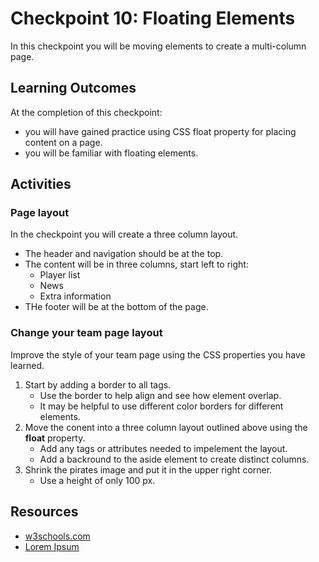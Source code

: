 # Checkpoint 10: Floating Elements

In this checkpoint you will be moving elements to create a multi-column page.

## Learning Outcomes

At the completion of this checkpoint:

* you will have gained practice using CSS float property for placing content on a page.
* you will be familiar with floating elements.

## Activities

### Page layout

In the checkpoint you will create a three column layout.

* The header and navigation should be at the top.
* The content will be in three columns, start left to right:
  * Player list
  * News
  * Extra information
* THe footer will be at the bottom of the page.

### Change your **team** page layout

Improve the style of your team page using the CSS properties you have learned.

1. Start by adding a border to all tags.
    * Use the border to help align and see how element overlap.
    * It may be helpful to use different color borders for different elements.
1. Move the conent into a three column layout outlined above using the **float** property.
    * Add any tags or attributes needed to impelement the layout.
    * Add a backround to the aside element to create distinct columns.
1. Shrink the pirates image and put it in the upper right corner.
    * Use a height of only 100 px.


## Resources

* [w3schools.com](https://www.w3schools.com/css/css_float.asp)
* [Lorem Ipsum](https://lipsum.com/) 